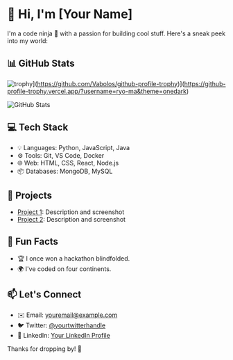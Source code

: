 # 👋 Hi, I'm [Your Name]

I'm a code ninja 🚀 with a passion for building cool stuff. Here's a sneak peek into my world:

## 📊 GitHub Stats

![trophy](https://github-profile-trophy.vercel.app/?username=Vabolos-ma&theme=onedark)](https://github.com/Vabolos/github-profile-trophy)](https://github-profile-trophy.vercel.app/?username=ryo-ma&theme=onedark)

![GitHub Stats](https://github-readme-stats.vercel.app/api?username=your-username&show_icons=true&count_private=true&theme=dark)

## 💻 Tech Stack

- 💡 Languages: Python, JavaScript, Java
- ⚙️ Tools: Git, VS Code, Docker
- 🌐 Web: HTML, CSS, React, Node.js
- 📦 Databases: MongoDB, MySQL

## 🚀 Projects

- [Project 1](https://github.com/your-username/project1): Description and screenshot
- [Project 2](https://github.com/your-username/project2): Description and screenshot

## 🌟 Fun Facts

- 🏆 I once won a hackathon blindfolded.
- 🌍 I've coded on four continents.

## 📫 Let's Connect

- ✉️ Email: [youremail@example.com](mailto:youremail@example.com)
- 🐦 Twitter: [@yourtwitterhandle](https://twitter.com/yourtwitterhandle)
- 💼 LinkedIn: [Your LinkedIn Profile](https://www.linkedin.com/in/yourlinkedinprofile)

Thanks for dropping by! 🙌
